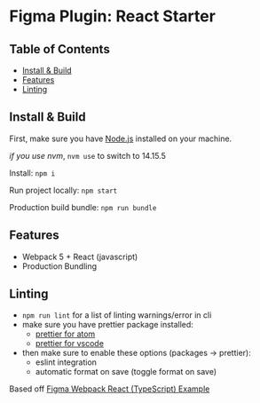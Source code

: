 # Figma Plugin: React Starter

## Table of Contents

- [Install & Build](#install--build)
- [Features](#features)
- [Linting](#linting)

## Install & Build

First, make sure you have [Node.js](https://nodejs.org) installed on your machine.

_if you use nvm_, `nvm use` to switch to 14.15.5

Install: `npm i`

Run project locally: `npm start`

Production build bundle: `npm run bundle`

## Features

- Webpack 5 + React (javascript)
- Production Bundling

## Linting

- `npm run lint` for a list of linting warnings/error in cli
- make sure you have prettier package installed:
  - [prettier for atom](https://atom.io/packages/prettier-atom)
  - [prettier for vscode](https://marketplace.visualstudio.com/items?itemName=esbenp.prettier-vscode)
- then make sure to enable these options (packages → prettier):
  - eslint integration
  - automatic format on save (toggle format on save)

Based off [Figma Webpack React (TypeScript) Example](https://github.com/figma/plugin-samples#webpack--react)
